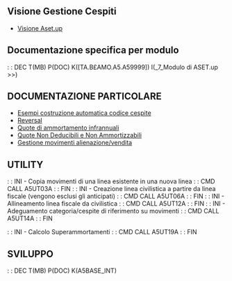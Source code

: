 ## Visione Gestione Cespiti
- [Visione Aset.up](Sorgenti/TA/B£A/A5_001)

## Documentazione specifica per modulo
 :  : DEC T(MB) P(DOC) K([TA.B£AMO.A5.A59999]) I(_7_Modulo di ASET.up    >>)

## DOCUMENTAZIONE PARTICOLARE
- [Esempi costruzione automatica codice cespite](Sorgenti/DOC/TA/B£AMO/A5BASE_01)
- [Reversal](Sorgenti/DOC/TA/B£AMO/A5BASE_02)
- [Quote di ammortamento infrannuali](Sorgenti/DOC/TA/B£AMO/A5BASE_03)
- [Quote Non Deducibili e Non Ammortizzabili](Sorgenti/DOC/TA/B£AMO/A5BASE_04)
- [Gestione movimenti alienazione/vendita](Sorgenti/DOC/TA/B£AMO/A5BASE_05)

## UTILITY
 :  : INI - Copia movimenti di una linea esistente in una nuova linea
 :  : CMD CALL A5UT03A
 :  : FIN
 :  : INI - Creazione linea civilistica a partire da linea fiscale (vengono esclusi gli anticipati)
 :  : CMD CALL A5UT06A
 :  : FIN
 :  : INI - Allineamento linea fiscale da civilistica
 :  : CMD CALL A5UT12A
 :  : FIN
 :  : INI - Adeguamento categoria/cespite di riferimento su movimenti
 :  : CMD CALL A5UT14A
 :  : FIN

 :  : INI - Calcolo Superammortamenti
 :  : CMD CALL A5UT19A
 :  : FIN
## SVILUPPO
 :  : DEC T(MB) P(DOC) K(A5BASE_INT)
